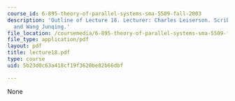 ```yaml
---
course_id: 6-895-theory-of-parallel-systems-sma-5509-fall-2003
description: 'Outline of Lecture 18. Lecturer: Charles Leiserson. Scribe: Sriram Saroop
  and Wang Junqing.'
file_location: /coursemedia/6-895-theory-of-parallel-systems-sma-5509-fall-2003/5b23d0c63a418cf19f3620be82b66dbf_lecture18.pdf
file_type: application/pdf
layout: pdf
title: lecture18.pdf
type: course
uid: 5b23d0c63a418cf19f3620be82b66dbf

---
```

None